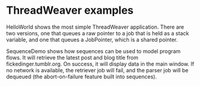 ﻿ThreadWeaver examples
=====================

HelloWorld shows the most simple ThreadWeaver application. There are two versions, one that queues a raw pointer to a job that is held as a stack variable, and one that queues a JobPointer, which is a shared pointer.

SequenceDemo shows how sequences can be used to model program flows. It will retrieve the latest post and blog title from fickedinger.tumblr.org. On success, it will display data in the main window. If no network is available, the retriever job will fail, and the parser job will be dequeued (the abort-on-failure feature built into sequences).


